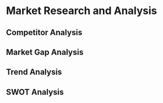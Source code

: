 # Market Research and Analysis

## Competitor Analysis

## Market Gap Analysis

## Trend Analysis

## SWOT Analysis
